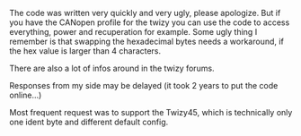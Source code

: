 The code was written very quickly and very ugly, please apologize.
But if you have the CANopen profile for the twizy you can use the code to access everything, power and recuperation for example.
Some ugly thing I remember is that swapping the hexadecimal bytes needs a workaround, if the hex value is larger than 4 characters.

There are also a lot of infos around in the twizy forums.

Responses from my side may be delayed (it took 2 years to put the code online...)

Most frequent request was to support the Twizy45, which is technically only one ident byte and different default config.
